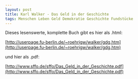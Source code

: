 ```yaml
---
layout: post
title: Karl Walker - Das Geld in der Geschichte 
tags: Menschen Leben Geld Demokratie Geschichte Fundstücke
---
```

Dieses lesenswerte, komplette Buch gibt es hier als .html:

[http://userpage.fu-berlin.de/~roehrigw/walker/gdg.htm](http://userpage.fu-berlin.de/~roehrigw/walker/gdg.htm)

und hier als .pdf:

[http://www.sffo.de/sffo/Das_Geld_in_der_Geschichte.pdf](http://www.sffo.de/sffo/Das_Geld_in_der_Geschichte.pdf)
